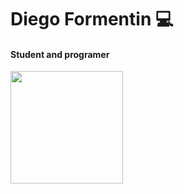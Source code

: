 # Diego Formentin 💻
#### Student and programer

<div> 
  <img height="180em" src="https://github-readme-stats.vercel.app/api/top-langs/?username=diegoeliastb&layout=compact&langs_count=7&theme=dracula%22"/>
</div>
